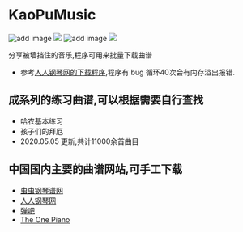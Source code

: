 # KaoPuMusic  
![add image](https://github.com/whyyygh/KaoPuMusic/raw/master/image/01.png) ![](https://github.com/whyyygh/KaoPuMusic/raw/master/image/02.png)
![add image](https://github.com/whyyygh/KaoPuMusic/blob/master/image/01.png) ![](https://github.com/whyyygh/KaoPuMusic/blob/master/image/02.png)


分享被墙挡住的音乐,程序可用来批量下载曲谱

* 参考[人人钢琴网的下载程序](https://github.com/VShawn/ScoreCrawler),程序有 bug 循环40次会有内存溢出报错.

## 成系列的练习曲谱,可以根据需要自行查找
* 哈农基本练习
* 孩子们的拜厄
* 2020.05.05 更新,共计11000余首曲目

## 中国国内主要的曲谱网站,可手工下载
* [虫虫钢琴谱网](http://www.gangqinpu.com/) 
* [人人钢琴网](https://www.everyonepiano.cn/home)
* [弹吧](http://www.tan8.com/)
* [The One Piano](http://edu.1tai.com/)

